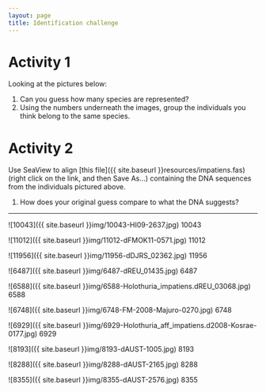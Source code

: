 ```yaml
---
layout: page
title: Identification challenge
---
```


# Activity 1

Looking at the pictures below:

1. Can you guess how many species are represented?
1. Using the numbers underneath the images, group the individuals you think
   belong to the same species.

# Activity 2

Use SeaView to align [this file]({{ site.baseurl }}resources/impatiens.fas)
(right click on the link, and then Save As…) containing the DNA sequences from
the individuals pictured above.

1. How does your original guess compare to what the DNA suggests?

-----

![10043]({{ site.baseurl }}img/10043-HI09-2637.jpg)
10043

![11012]({{ site.baseurl }}img/11012-dFMOK11-0571.jpg)
11012

![11956]({{ site.baseurl }}img/11956-dDJRS_02362.jpg)
11956

![6487]({{ site.baseurl }}img/6487-dREU_01435.jpg)
6487

![6588]({{ site.baseurl }}img/6588-Holothuria_impatiens.dREU_03068.jpg)
6588

![6748]({{ site.baseurl }}img/6748-FM-2008-Majuro-0270.jpg)
6748

![6929]({{ site.baseurl }}img/6929-Holothuria_aff_impatiens.d2008-Kosrae-0177.jpg)
6929

![8193]({{ site.baseurl }}img/8193-dAUST-1005.jpg)
8193

![8288]({{ site.baseurl }}img/8288-dAUST-2165.jpg)
8288

![8355]({{ site.baseurl }}img/8355-dAUST-2576.jpg)
8355

